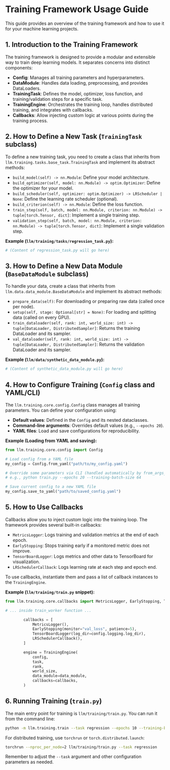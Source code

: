 # Training Framework Usage Guide

This guide provides an overview of the training framework and how to use it for your machine learning projects.

## 1. Introduction to the Training Framework

The training framework is designed to provide a modular and extensible way to train deep learning models. It separates concerns into distinct components:

-   **Config**: Manages all training parameters and hyperparameters.
-   **DataModule**: Handles data loading, preprocessing, and provides DataLoaders.
-   **TrainingTask**: Defines the model, optimizer, loss function, and training/validation steps for a specific task.
-   **TrainingEngine**: Orchestrates the training loop, handles distributed training, and integrates with callbacks.
-   **Callbacks**: Allow injecting custom logic at various points during the training process.

## 2. How to Define a New Task (`TrainingTask` subclass)

To define a new training task, you need to create a class that inherits from `llm.training.tasks.base_task.TrainingTask` and implement its abstract methods:

-   `build_model(self) -> nn.Module`: Define your model architecture.
-   `build_optimizer(self, model: nn.Module) -> optim.Optimizer`: Define the optimizer for your model.
-   `build_scheduler(self, optimizer: optim.Optimizer) -> LRScheduler | None`: Define the learning rate scheduler (optional).
-   `build_criterion(self) -> nn.Module`: Define the loss function.
-   `train_step(self, batch, model: nn.Module, criterion: nn.Module) -> tuple[torch.Tensor, dict]`: Implement a single training step.
-   `validation_step(self, batch, model: nn.Module, criterion: nn.Module) -> tuple[torch.Tensor, dict]`: Implement a single validation step.

**Example (`llm/training/tasks/regression_task.py`):**

```python
# (Content of regression_task.py will go here)
```

## 3. How to Define a New Data Module (`BaseDataModule` subclass)

To handle your data, create a class that inherits from `llm.data.data_module.BaseDataModule` and implement its abstract methods:

-   `prepare_data(self)`: For downloading or preparing raw data (called once per node).
-   `setup(self, stage: Optional[str] = None)`: For loading and splitting data (called on every GPU).
-   `train_dataloader(self, rank: int, world_size: int) -> tuple[DataLoader, DistributedSampler]`: Returns the training DataLoader and its sampler.
-   `val_dataloader(self, rank: int, world_size: int) -> tuple[DataLoader, DistributedSampler]`: Returns the validation DataLoader and its sampler.

**Example (`llm/data/synthetic_data_module.py`):**

```python
# (Content of synthetic_data_module.py will go here)
```

## 4. How to Configure Training (`Config` class and YAML/CLI)

The `llm.training.core.config.Config` class manages all training parameters. You can define your configuration using:

-   **Default values**: Defined in the `Config` and its nested dataclasses.
-   **Command-line arguments**: Overrides default values (e.g., `--epochs 20`).
-   **YAML files**: Load and save configurations for reproducibility.

**Example (Loading from YAML and saving):**

```python
from llm.training.core.config import Config

# Load config from a YAML file
my_config = Config.from_yaml("path/to/my_config.yaml")

# Override some parameters via CLI (handled automatically by from_args_and_env)
# e.g., python train.py --epochs 20 --training-batch-size 64

# Save current config to a new YAML file
my_config.save_to_yaml("path/to/saved_config.yaml")
```

## 5. How to Use Callbacks

Callbacks allow you to inject custom logic into the training loop. The framework provides several built-in callbacks:

-   `MetricsLogger`: Logs training and validation metrics at the end of each epoch.
-   `EarlyStopping`: Stops training early if a monitored metric does not improve.
-   `TensorBoardLogger`: Logs metrics and other data to TensorBoard for visualization.
-   `LRSchedulerCallback`: Logs learning rate at each step and epoch end.

To use callbacks, instantiate them and pass a list of callback instances to the `TrainingEngine`.

**Example (`llm/training/train.py` snippet):**

```python
from llm.training.core.callbacks import MetricsLogger, EarlyStopping, TensorBoardLogger, LRSchedulerCallback

# ... inside train_worker function ...

        callbacks = [
            MetricsLogger(),
            EarlyStopping(monitor="val_loss", patience=5),
            TensorBoardLogger(log_dir=config.logging.log_dir),
            LRSchedulerCallback(),
        ]

        engine = TrainingEngine(
            config,
            task,
            rank,
            world_size,
            data_module=data_module,
            callbacks=callbacks,
        )
```

## 6. Running Training (`train.py`)

The main entry point for training is `llm/training/train.py`. You can run it from the command line:

```bash
python -m llm.training.train --task regression --epochs 10 --training-batch-size 32
```

For distributed training, use `torchrun` or `torch.distributed.launch`:

```bash
torchrun --nproc_per_node=2 llm/training/train.py --task regression
```

Remember to adjust the `--task` argument and other configuration parameters as needed.
